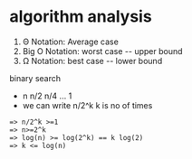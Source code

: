 # algorithm analysis


1) Θ Notation: Average case
2) Big O Notation:  worst case -- upper bound
3) Ω Notation: best case   -- lower bound

binary search 
* n n/2 n/4 ... 1 
*  we can write n/2^k  k is no of times
```
=> n/2^k >=1
=> n>=2^k
=> log(n) >= log(2^k) == k log(2)
=> k <= log(n)
``` 